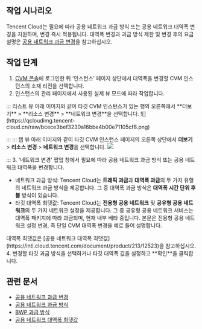 ## 작업 시나리오
Tencent Cloud는 필요에 따라 공용 네트워크 과금 방식 또는 공용 네트워크 대역폭 변경을 지원하며, 변경 즉시 적용됩니다. 대역폭 변경과 과금 방식 제한 및 변경 후의 요금 설명은 [공용 네트워크 과금 변경](https://intl.cloud.tencent.com/document/product/213/10580)을 참고하십시오.

## 작업 단계
1. [CVM 콘솔](https://console.cloud.tencent.com/cvm/index)에 로그인한 뒤 ‘인스턴스’ 페이지 상단에서 대역폭을 변경할 CVM 인스턴스의 소재 리전을 선택합니다.
2. 인스턴스의 관리 페이지에서 사용된 실제 뷰 모드에 따라 작업합니다.
<dx-tabs>
::: 리스트 뷰
아래 이미지와 같이 타깃 CVM 인스턴스가 있는 행의 오른쪽에서 **더보기** > **리소스 변경** > **네트워크 변경**을 선택합니다.
![](https://qcloudimg.tencent-cloud.cn/raw/bcece3bef3230a16bbe4b00e71105cf8.png)

:::
::: 탭 뷰
아래 이미지와 같이 타깃 CVM 인스턴스 페이지의 오른쪽 상단에서 **더보기** > **리소스 변경** > **네트워크 변경**을 선택합니다.
![](https://qcloudimg.tencent-cloud.cn/raw/4a57295676734b183310cfc8f06a8e25.png)

:::
</dx-tabs>
3. '네트워크 변경' 팝업 창에서 필요에 따라 공용 네트워크 과금 방식 또는 공용 네트워크 대역폭을 변경합니다.
 - 네트워크 과금 방식[](id:adjustModule): Tencent Cloud는 **트래픽 과금**과 **대역폭 과금**의 두 가지 유형의 네트워크 과금 방식을 제공합니다. 그 중 대역폭 과금 방식은 **대역폭 시간 단위 후불** 방식이 있습니다.
 - 타깃 대역폭 최댓값[](id:adjustBandwidth): Tencent Cloud는 **전용형 공용 네트워크** 및 **공유형 공용 네트워크**의 두 가지 네트워크 설정을 제공합니다. 그 중 공유형 공용 네트워크 서비스는 대역폭 패키지에 따라 과금되며, 현재 내부 베타 중입니다. 본문은 전용형 공용 네트워크 설정 변경, 즉 단일 CVM 대역폭 변경을 예로 들어 설명합니다.
<dx-alert infotype="explain" title="">
대역폭 최댓값은 [공용 네트워크 대역폭 최댓값](https://intl.cloud.tencent.com/document/product/213/12523)을 참고하십시오.
</dx-alert>
4. 변경할 타깃 과금 방식을 선택하거나 타깃 대역폭 값을 설정하고 **확인**을 클릭합니다.



## 관련 문서

- [공용 네트워크 과금 변경](https://intl.cloud.tencent.com/document/product/213/10580)
- [공용 네트워크 과금 방식](https://intl.cloud.tencent.com/document/product/213/10578) 
- [BWP 과금 방식](https://intl.cloud.tencent.com/document/product/684/15254)
- [공용 네트워크 대역폭 최댓값](https://intl.cloud.tencent.com/document/product/213/12523)

